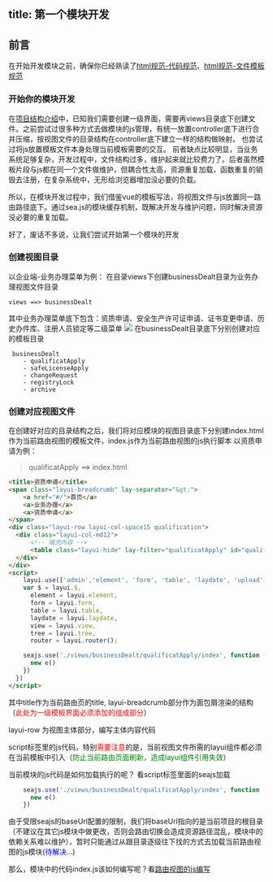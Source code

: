 title: 第一个模块开发
---
## 前言
在开始开发模块之前，确保你已经熟读了[html规范-代码规范](/public/docs/html/code.html)、[html规范-文件模板规范](/public/docs/html/note.html)
### 开始你的模块开发
在[项目结构介绍](/public/docs/common.html)中，已知我们需要创建一级界面，需要再views目录底下创建文件。之前尝试过很多种方式去做模块的js管理，有统一放置controller底下进行合并压缩，按视图文件的目录结构在controller底下建立一样的结构做映射。 也尝试过将js放置模板文件本身处理当前模板需要的交互。 前者缺点比较明显，当业务系统足够复杂，开发过程中，文件结构过多，维护起来就比较费力了。后者虽然模板片段与js都在同一个文件做维护，但耦合性太高，资源重复加载，函数重复的销毁去注册，在复杂系统中，无形给浏览器增加没必要的负载。

所以，在模块开发过程中，我们借鉴vue的模板写法，将视图文件与js放置同一路由路径底下。通过sea.js的模块缓存机制，既解决开发与维护问题，同时解决资源没必要的重复加载。

好了，废话不多说，让我们尝试开始第一个模块的开发

### 创建视图目录
以企业端-业务办理菜单为例：
在目录views下创建businessDealt目录为业务办理视图文件目录
```
views ==> businessDealt
```
其中业务办理菜单底下包含：资质申请、安全生产许可证申请、证书变更申请、历史办件库、注册人员锁定等二级菜单 
![](https://thumbnail10.baidupcs.com/thumbnail/83d325ed46062a2263e863ca67576f7b?fid=1117135785-250528-285817741304576&rt=pr&sign=FDTAER-DCb740ccc5511e5e8fedcff06b081203-nyh52UZOAOXaMWriYdELIfi7%2ff4%3d&expires=8h&chkbd=0&chkv=0&dp-logid=2010931734961767558&dp-callid=0&time=1553760000&size=c1920_u1080&quality=90&vuk=1117135785&ft=image&autopolicy=1)
在businessDealt目录底下分别创建对应的模板目录
```
 businessDealt
    - qualificatApply
    - safeLicenseApply
    - changeRequest
    - registryLock
    - archive
```
### 创建对应视图文件
在创建好对应的目录结构之后，我们将对应模块的视图目录底下分别建index.html作为当前路由视图的模板文件，index.js作为当前路由视图的js执行脚本 
以资质申请为例：
> qualificatApply ==> index.html

```html
<title>资质申请</title>
<span class="layui-breadcrumb" lay-separator="&gt;">
    <a href="#/">首页</a>
    <a>业务办理</a>
    <a>资质申请</a>
</span>
<div class="layui-row layui-col-space15 qualification">
  <div class="layui-col-md12">
      <!-- 填充内容 -->
      <table class="layui-hide" lay-filter="qualificatApply" id="qualificatApply"></table>
  </div>
</div>
<script>
    layui.use(['admin','element', 'form', 'table', 'laydate', 'upload','tree'], function () {
    var $ = layui.$,
      element = layui.element,
      form = layui.form,
      table = layui.table,
      laydate = layui.laydate,
      view = layui.view,
      tree = layui.tree,
      router = layui.router();

    seajs.use('./views/businessDealt/qualificatApply/index', function (e) {
      new e()
    })
  })
</script>
```

其中title作为当前路由页的title, layui-breadcrumb部分作为面包屑渲染的结构（<font color=red>此处为一级模板界面必须添加的组成部分</font>）

layui-row 为视图主体部分，编写主体内容代码

script标签里的js代码，特别<font color=red>需要注意</font>的是，当前视图文件所需的layui组件都必须在当前模板中引入（<font color=green>防止当前路由页面刷新，造成layui组件引用失效</font>）

当前模块的js代码是如何加载执行的呢？ 看script标签里面的seajs加载
```js
    seajs.use('./views/businessDealt/qualificatApply/index', function (e) {
      new e()
    })
```
由于受限seajs的baseUrl配置的限制，我们将baseUrl指向的是当前项目的根目录（不建议在其它js模块中做更改，否则会路由切换会造成资源路径混乱，模块中的依赖关系难以维护），暂时只能通过从跟目录逐级往下找的方式去加载当前路由视图的js模块(<font color=blue>待解决...</font>)

那么，模块中的代码index.js该如何编写呢？看[路由视图的js编写](/public/docs/guide/first_js.html)